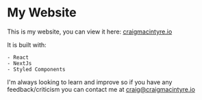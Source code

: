 # My Website

This is my website, you can view it here: [craigmacintyre.io](https://craigmacintyre.io/)

It is built with:

	- React
	- NextJs
	- Styled Components

I'm always looking to learn and improve so if you have any feedback/criticism you can contact me at craig@craigmacintyre.io

